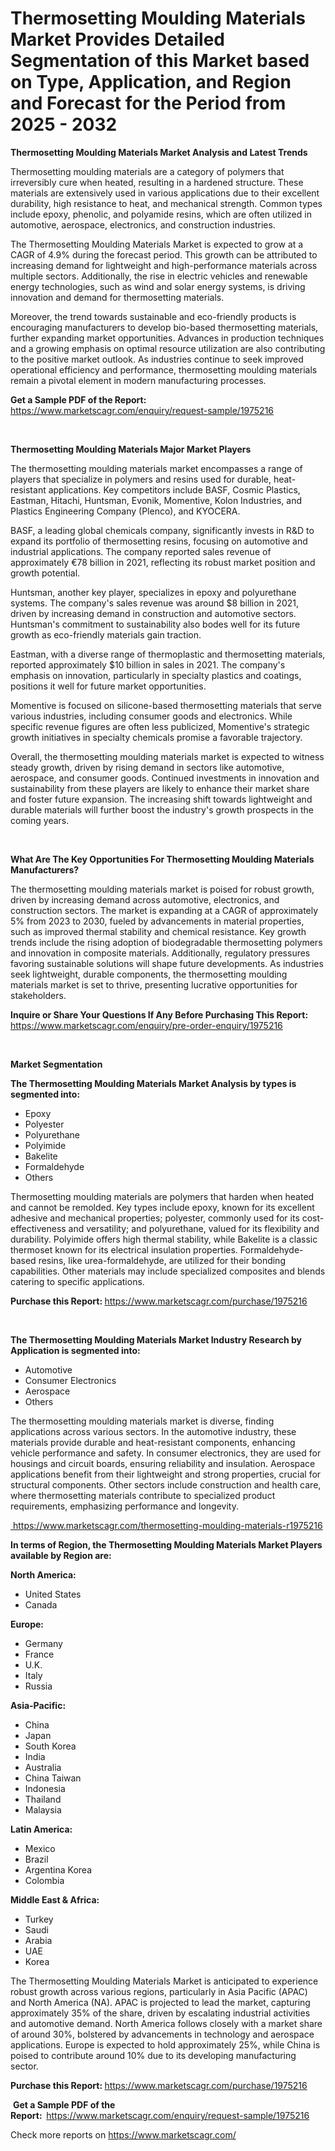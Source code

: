 <p><h1>Thermosetting Moulding Materials Market Provides Detailed Segmentation of this Market based on Type, Application, and Region and Forecast for the Period from 2025 - 2032</h1></p><p><strong>Thermosetting Moulding Materials Market Analysis and Latest Trends</strong></p>
<p><p>Thermosetting moulding materials are a category of polymers that irreversibly cure when heated, resulting in a hardened structure. These materials are extensively used in various applications due to their excellent durability, high resistance to heat, and mechanical strength. Common types include epoxy, phenolic, and polyamide resins, which are often utilized in automotive, aerospace, electronics, and construction industries.</p><p>The Thermosetting Moulding Materials Market is expected to grow at a CAGR of 4.9% during the forecast period. This growth can be attributed to increasing demand for lightweight and high-performance materials across multiple sectors. Additionally, the rise in electric vehicles and renewable energy technologies, such as wind and solar energy systems, is driving innovation and demand for thermosetting materials. </p><p>Moreover, the trend towards sustainable and eco-friendly products is encouraging manufacturers to develop bio-based thermosetting materials, further expanding market opportunities. Advances in production techniques and a growing emphasis on optimal resource utilization are also contributing to the positive market outlook. As industries continue to seek improved operational efficiency and performance, thermosetting moulding materials remain a pivotal element in modern manufacturing processes.</p></p>
<p><strong>Get a Sample PDF of the Report:&nbsp;</strong> <a href="https://www.marketscagr.com/enquiry/request-sample/1975216?utm_campaign=2635&utm_medium=2&utm_source=Github&utm_content=ia&utm_term=03042025&utm_id=thermosetting-moulding-materials">https://www.marketscagr.com/enquiry/request-sample/1975216</a></p>
<p>&nbsp;</p>
<p><strong>Thermosetting Moulding Materials Major Market Players</strong></p>
<p><p>The thermosetting moulding materials market encompasses a range of players that specialize in polymers and resins used for durable, heat-resistant applications. Key competitors include BASF, Cosmic Plastics, Eastman, Hitachi, Huntsman, Evonik, Momentive, Kolon Industries, and Plastics Engineering Company (Plenco), and KYOCERA.</p><p>BASF, a leading global chemicals company, significantly invests in R&D to expand its portfolio of thermosetting resins, focusing on automotive and industrial applications. The company reported sales revenue of approximately €78 billion in 2021, reflecting its robust market position and growth potential.</p><p>Huntsman, another key player, specializes in epoxy and polyurethane systems. The company's sales revenue was around $8 billion in 2021, driven by increasing demand in construction and automotive sectors. Huntsman's commitment to sustainability also bodes well for its future growth as eco-friendly materials gain traction.</p><p>Eastman, with a diverse range of thermoplastic and thermosetting materials, reported approximately $10 billion in sales in 2021. The company's emphasis on innovation, particularly in specialty plastics and coatings, positions it well for future market opportunities.</p><p>Momentive is focused on silicone-based thermosetting materials that serve various industries, including consumer goods and electronics. While specific revenue figures are often less publicized, Momentive's strategic growth initiatives in specialty chemicals promise a favorable trajectory.</p><p>Overall, the thermosetting moulding materials market is expected to witness steady growth, driven by rising demand in sectors like automotive, aerospace, and consumer goods. Continued investments in innovation and sustainability from these players are likely to enhance their market share and foster future expansion. The increasing shift towards lightweight and durable materials will further boost the industry's growth prospects in the coming years.</p></p>
<p>&nbsp;</p>
<p><strong>What Are The Key Opportunities For Thermosetting Moulding Materials Manufacturers?</strong></p>
<p><p>The thermosetting moulding materials market is poised for robust growth, driven by increasing demand across automotive, electronics, and construction sectors. The market is expanding at a CAGR of approximately 5% from 2023 to 2030, fueled by advancements in material properties, such as improved thermal stability and chemical resistance. Key growth trends include the rising adoption of biodegradable thermosetting polymers and innovation in composite materials. Additionally, regulatory pressures favoring sustainable solutions will shape future developments. As industries seek lightweight, durable components, the thermosetting moulding materials market is set to thrive, presenting lucrative opportunities for stakeholders.</p></p>
<p><strong>Inquire or Share Your Questions If Any Before Purchasing This Report:</strong> <a href="https://www.marketscagr.com/enquiry/pre-order-enquiry/1975216?utm_campaign=2635&utm_medium=2&utm_source=Github&utm_content=ia&utm_term=03042025&utm_id=thermosetting-moulding-materials">https://www.marketscagr.com/enquiry/pre-order-enquiry/1975216</a></p>
<p>&nbsp;</p>
<p><strong>Market Segmentation</strong></p>
<p><strong>The Thermosetting Moulding Materials Market Analysis by types is segmented into:</strong></p>
<p><ul><li>Epoxy</li><li>Polyester</li><li>Polyurethane</li><li>Polyimide</li><li>Bakelite</li><li>Formaldehyde</li><li>Others</li></ul></p>
<p><p>Thermosetting moulding materials are polymers that harden when heated and cannot be remolded. Key types include epoxy, known for its excellent adhesive and mechanical properties; polyester, commonly used for its cost-effectiveness and versatility; and polyurethane, valued for its flexibility and durability. Polyimide offers high thermal stability, while Bakelite is a classic thermoset known for its electrical insulation properties. Formaldehyde-based resins, like urea-formaldehyde, are utilized for their bonding capabilities. Other materials may include specialized composites and blends catering to specific applications.</p></p>
<p><strong>Purchase this Report:&nbsp;</strong><a href="https://www.marketscagr.com/purchase/1975216?utm_campaign=2635&utm_medium=2&utm_source=Github&utm_content=ia&utm_term=03042025&utm_id=thermosetting-moulding-materials">https://www.marketscagr.com/purchase/1975216</a></p>
<p>&nbsp;</p>
<p><strong>The Thermosetting Moulding Materials Market Industry Research by Application is segmented into:</strong></p>
<p><ul><li>Automotive</li><li>Consumer Electronics</li><li>Aerospace</li><li>Others</li></ul></p>
<p><p>The thermosetting moulding materials market is diverse, finding applications across various sectors. In the automotive industry, these materials provide durable and heat-resistant components, enhancing vehicle performance and safety. In consumer electronics, they are used for housings and circuit boards, ensuring reliability and insulation. Aerospace applications benefit from their lightweight and strong properties, crucial for structural components. Other sectors include construction and health care, where thermosetting materials contribute to specialized product requirements, emphasizing performance and longevity.</p></p>
<p><a href="https://www.marketscagr.com/thermosetting-moulding-materials-r1975216?utm_campaign=2635&utm_medium=2&utm_source=Github&utm_content=ia&utm_term=03042025&utm_id=thermosetting-moulding-materials">&nbsp;https://www.marketscagr.com/thermosetting-moulding-materials-r1975216</a></p>
<p><strong>In terms of Region, the Thermosetting Moulding Materials Market Players available by Region are:</strong></p>
<p>
    <p> <strong> North America: </strong>
        <ul>
            <li>United States</li>
            <li>Canada</li>
        </ul>
        </p> 
    <p> <strong> Europe: </strong>
        <ul>
            <li>Germany</li>
            <li>France</li>
            <li>U.K.</li>
            <li>Italy</li>
            <li>Russia</li>
        </ul>
        </p> 
    <p> <strong> Asia-Pacific: </strong>
        <ul>
            <li>China</li>
            <li>Japan</li>
            <li>South Korea</li>
            <li>India</li>
            <li>Australia</li>
            <li>China Taiwan</li>
            <li>Indonesia</li>
            <li>Thailand</li>
            <li>Malaysia</li>
        </ul>
        </p> 
    <p> <strong> Latin America: </strong>
        <ul>
            <li>Mexico</li>
            <li>Brazil</li>
            <li>Argentina Korea</li>
            <li>Colombia</li>
        </ul>
        </p> 
    <p> <strong> Middle East & Africa: </strong>
        <ul>
            <li>Turkey</li>
            <li>Saudi</li>
            <li>Arabia</li>
            <li>UAE</li>
            <li>Korea</li>
        </ul>
    </p>
    </p>
<p><p>The Thermosetting Moulding Materials Market is anticipated to experience robust growth across various regions, particularly in Asia Pacific (APAC) and North America (NA). APAC is projected to lead the market, capturing approximately 35% of the share, driven by escalating industrial activities and automotive demand. North America follows closely with a market share of around 30%, bolstered by advancements in technology and aerospace applications. Europe is expected to hold approximately 25%, while China is poised to contribute around 10% due to its developing manufacturing sector.</p></p>
<p><strong>Purchase this Report: </strong><a href="https://www.marketscagr.com/purchase/1975216?utm_campaign=2635&utm_medium=2&utm_source=Github&utm_content=ia&utm_term=03042025&utm_id=thermosetting-moulding-materials">https://www.marketscagr.com/purchase/1975216</a></p>
<p>&nbsp;<strong>Get a Sample PDF of the Report:&nbsp;&nbsp;</strong><a href="https://www.marketscagr.com/enquiry/request-sample/1975216?utm_campaign=2635&utm_medium=2&utm_source=Github&utm_content=ia&utm_term=03042025&utm_id=thermosetting-moulding-materials">https://www.marketscagr.com/enquiry/request-sample/1975216</a></p>
<p><strong></strong></p>
<p>Check more reports on <a href="https://www.marketscagr.com/?utm_campaign=2635&utm_medium=2&utm_source=Github&utm_content=ia&utm_term=03042025&utm_id=thermosetting-moulding-materials">https://www.marketscagr.com/</a></p>